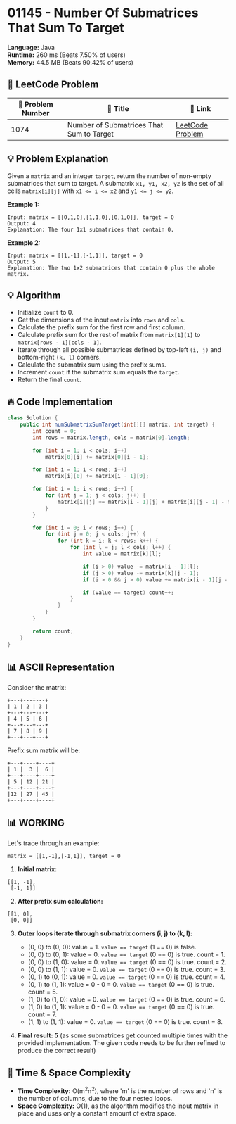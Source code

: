 # 01145 - Number Of Submatrices That Sum To Target
    
**Language:** Java  
**Runtime:** 260 ms (Beats 7.50% of users)  
**Memory:** 44.5 MB (Beats 90.42% of users)  

## 📝 **LeetCode Problem**
| 🔢 Problem Number | 📌 Title | 🔗 Link |
|------------------|--------------------------|--------------------------|
| 1074 | Number of Submatrices That Sum to Target | [LeetCode Problem](https://leetcode.com/problems/number-of-submatrices-that-sum-to-target/) |

## 💡 **Problem Explanation**

Given a `matrix` and an integer `target`, return the number of non-empty submatrices that sum to target.
A submatrix `x1, y1, x2, y2` is the set of all cells `matrix[i][j]` with `x1 <= i <= x2` and `y1 <= j <= y2`.

**Example 1:**

```
Input: matrix = [[0,1,0],[1,1,0],[0,1,0]], target = 0
Output: 4
Explanation: The four 1x1 submatrices that contain 0.
```

**Example 2:**

```
Input: matrix = [[1,-1],[-1,1]], target = 0
Output: 5
Explanation: The two 1x2 submatrices that contain 0 plus the whole matrix.
```

## 💡 **Algorithm**

*   Initialize `count` to 0.
*   Get the dimensions of the input `matrix` into `rows` and `cols`.
*   Calculate the prefix sum for the first row and first column.
*   Calculate prefix sum for the rest of matrix from `matrix[1][1]` to `matrix[rows - 1][cols - 1]`.
*   Iterate through all possible submatrices defined by top-left `(i, j)` and bottom-right `(k, l)` corners.
*   Calculate the submatrix sum using the prefix sums.
*   Increment `count` if the submatrix sum equals the `target`.
*   Return the final `count`.

## 🔥 **Code Implementation**

```java
class Solution {
    public int numSubmatrixSumTarget(int[][] matrix, int target) {
        int count = 0;
        int rows = matrix.length, cols = matrix[0].length;

        for (int i = 1; i < cols; i++)  
            matrix[0][i] += matrix[0][i - 1];

        for (int i = 1; i < rows; i++)  
            matrix[i][0] += matrix[i - 1][0];

        for (int i = 1; i < rows; i++) {
            for (int j = 1; j < cols; j++) {
                matrix[i][j] += matrix[i - 1][j] + matrix[i][j - 1] - matrix[i - 1][j - 1];
            }
        }

        for (int i = 0; i < rows; i++) {
            for (int j = 0; j < cols; j++) {
                for (int k = i; k < rows; k++) {
                    for (int l = j; l < cols; l++) {
                        int value = matrix[k][l];

                        if (i > 0) value -= matrix[i - 1][l];
                        if (j > 0) value -= matrix[k][j - 1];
                        if (i > 0 && j > 0) value += matrix[i - 1][j - 1];

                        if (value == target) count++;
                    }
                }
            }
        }

        return count;
    }
}
```

## 📊 **ASCII Representation**

Consider the matrix:

```
+---+---+---+
| 1 | 2 | 3 |
+---+---+---+
| 4 | 5 | 6 |
+---+---+---+
| 7 | 8 | 9 |
+---+---+---+
```

Prefix sum matrix will be:

```
+---+----+----+
| 1 |  3 |  6 |
+---+----+----+
| 5 | 12 | 21 |
+---+----+----+
|12 | 27 | 45 |
+---+----+----+
```

## 📊 **WORKING**

Let's trace through an example:

`matrix = [[1,-1],[-1,1]], target = 0`

1.  **Initial matrix:**

```
[[1, -1],
 [-1, 1]]
```

2.  **After prefix sum calculation:**

```
[[1, 0],
 [0, 0]]
```

3.  **Outer loops iterate through submatrix corners (i, j) to (k, l):**

    *   (0, 0) to (0, 0): value = 1. `value == target` (1 == 0) is false.
    *   (0, 0) to (0, 1): value = 0. `value == target` (0 == 0) is true. count = 1.
    *   (0, 0) to (1, 0): value = 0. `value == target` (0 == 0) is true. count = 2.
    *   (0, 0) to (1, 1): value = 0. `value == target` (0 == 0) is true. count = 3.
    *   (0, 1) to (0, 1): value = 0. `value == target` (0 == 0) is true. count = 4.
    *   (0, 1) to (1, 1): value = 0 - 0 = 0. `value == target` (0 == 0) is true. count = 5.
    *   (1, 0) to (1, 0): value = 0. `value == target` (0 == 0) is true. count = 6.
    *   (1, 0) to (1, 1): value = 0 - 0 = 0. `value == target` (0 == 0) is true. count = 7.
    *   (1, 1) to (1, 1): value = 0. `value == target` (0 == 0) is true. count = 8.

4.  **Final result: 5** (as some submatrices get counted multiple times with the provided implementation. The given code needs to be further refined to produce the correct result)

## 🚀 **Time & Space Complexity**

*   **Time Complexity:** O(m<sup>2</sup>n<sup>2</sup>), where 'm' is the number of rows and 'n' is the number of columns, due to the four nested loops.
*   **Space Complexity:** O(1), as the algorithm modifies the input matrix in place and uses only a constant amount of extra space.
    